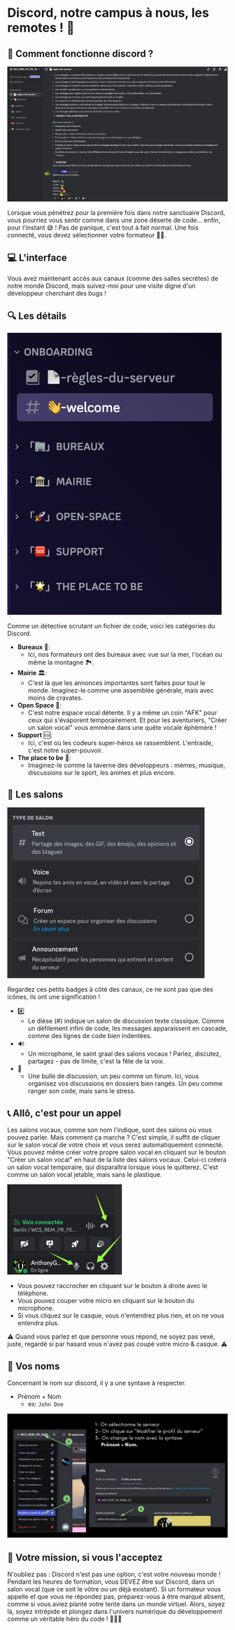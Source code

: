 # Discord, notre campus à nous, les remotes ! 🏫

## 🤔 Comment fonctionne discord ?

![présentation du serveur sans rôle](assets/1.png)

Lorsque vous pénétrez pour la première fois dans notre sanctuaire Discord, vous pourriez vous sentir comme dans une zone déserte de code... enfin, pour l'instant 😅 ! Pas de panique, c'est tout à fait normal. Une fois connecté, vous devez sélectionner votre formateur 🧑‍🏫.

## 💻 L'interface

Vous avez maintenant accès aux canaux (comme des salles secrètes) de notre monde Discord, mais suivez-moi pour une visite digne d'un développeur cherchant des bugs !

## 🔍 Les détails

![Toutes les catégories sont affichées](assets/3.png)

Comme un détective scrutant un fichier de code, voici les catégories du Discord.

-   **Bureaux** 🏢:
    -   Ici, nos formateurs ont des bureaux avec vue sur la mer, l'océan ou même la montagne 🏞️.
-   **Mairie** 🏛️:
    -   C'est là que les annonces importantes sont faites pour tout le monde. Imaginez-le comme une assemblée générale, mais avec moins de cravates.
-   **Open Space** 🌌:
    -   C'est notre espace vocal détente. Il y a même un coin "AFK" pour ceux qui s'évaporent temporairement. Et pour les aventuriers, "Créer un salon vocal" vous emmène dans une quête vocale éphémère !
-   **Support** 🆘:
    -   Ici, c'est où les codeurs super-héros se rassemblent. L'entraide, c'est notre super-pouvoir.
-   **The place to be** 🌟:
    -   Imaginez-le comme la taverne des développeurs : mèmes, musique, discussions sur le sport, les animes et plus encore.

## 💬 Les salons

![description des salons](assets/5.png)

Regardez ces petits badges à côté des canaux, ce ne sont pas que des icônes, ils ont une signification !

-   #️⃣
    -   Le dièse (#) indique un salon de discussion texte classique. Comme un défilement infini de code, les messages apparaissent en cascade, comme des lignes de code bien indentées.
-   🔊
    -   Un microphone, le saint graal des salons vocaux ! Parlez, discutez, partagez - pas de limite, c'est la fête de la voix.
-   💬
    -   Une bulle de discussion, un peu comme un forum. Ici, vous organisez vos discussions en dossiers bien rangés. Un peu comme ranger son code, mais sans le stress.

## 📞 Allô, c'est pour un appel

Les salons vocaux, comme son nom l'indique, sont des salons où vous pouvez parler. Mais comment ça marche ? C'est simple, il suffit de cliquer sur le salon vocal de votre choix et vous serez automatiquement connecté. Vous pouvez même créer votre propre salon vocal en cliquant sur le bouton "Créer un salon vocal" en haut de la liste des salons vocaux.
Celui-ci créera un salon vocal temporaire, qui disparaîtra lorsque vous le quitterez. C'est comme un salon vocal jetable, mais sans le plastique.

![création d'un salon vocal](assets/6.png)

-   Vous pouvez raccrocher en cliquant sur le bouton à droite avec le téléphone.
-   Vous pouvez couper votre micro en cliquant sur le bouton du microphone.
-   Si vous cliquez sur le casque, vous n'entendrez plus rien, et on ne vous entendra plus.

⚠️ Quand vous parlez et que personne vous répond, ne soyez pas vexé, juste, regardé si par hasard vous n'avez pas coupé votre micro & casque. ⚠️

## 👀 Vos noms

Concernant le nom sur discord, il y a une syntaxe à respecter.

- Prénom + Nom
  - ex: `John Doe`

![exemple de nom](assets/change_name.png)

## 📝 Votre mission, si vous l'acceptez

N'oubliez pas : Discord n'est pas une option, c'est votre nouveau monde ! Pendant les heures de formation, vous DEVEZ être sur Discord, dans un salon vocal (que ce soit le vôtre ou un déjà existant). Si un formateur vous appelle et que vous ne répondez pas, préparez-vous à être marqué absent, comme si vous aviez planté votre tente dans un monde virtuel.
Alors, soyez là, soyez intrépide et plongez dans l'univers numérique du développement comme un véritable héro du code ! 🦸‍♂️🚀

